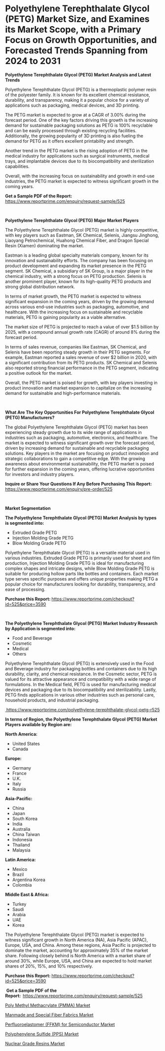 <p><h1>Polyethylene Terephthalate Glycol (PETG) Market Size, and Examines its Market Scope, with a Primary Focus on Growth Opportunities, and Forecasted Trends Spanning from 2024 to 2031</h1></p><p><strong>Polyethylene Terephthalate Glycol (PETG) Market Analysis and Latest Trends</strong></p>
<p><p>Polyethylene Terephthalate Glycol (PETG) is a thermoplastic polymer resin of the polyester family. It is known for its excellent chemical resistance, durability, and transparency, making it a popular choice for a variety of applications such as packaging, medical devices, and 3D printing.</p><p>The PETG market is expected to grow at a CAGR of 3.00% during the forecast period. One of the key factors driving this growth is the increasing demand for sustainable packaging solutions as PETG is 100% recyclable and can be easily processed through existing recycling facilities. Additionally, the growing popularity of 3D printing is also fueling the demand for PETG as it offers excellent printability and strength.</p><p>Another trend in the PETG market is the rising adoption of PETG in the medical industry for applications such as surgical instruments, medical trays, and implantable devices due to its biocompatibility and sterilization capabilities.</p><p>Overall, with the increasing focus on sustainability and growth in end-use industries, the PETG market is expected to witness significant growth in the coming years.</p></p>
<p><strong>Get a Sample PDF of the Report:&nbsp;</strong> <a href="https://www.reportprime.com/enquiry/request-sample/525">https://www.reportprime.com/enquiry/request-sample/525</a></p>
<p>&nbsp;</p>
<p><strong>Polyethylene Terephthalate Glycol (PETG) Major Market Players</strong></p>
<p><p>The Polyethylene Terephthalate Glycol (PETG) market is highly competitive, with key players such as Eastman, SK Chemical, Selenis, Jiangsu Jinghong, Liaoyang Petrochemical, Huahong Chemical Fiber, and Dragon Special Resin (Xiamen) dominating the market. </p><p>Eastman is a leading global specialty materials company, known for its innovation and sustainability efforts. The company has been focusing on product development and expanding its market presence in the PETG segment. SK Chemical, a subsidiary of SK Group, is a major player in the chemical industry, with a strong focus on PETG production. Selenis is another prominent player, known for its high-quality PETG products and strong global distribution network. </p><p>In terms of market growth, the PETG market is expected to witness significant expansion in the coming years, driven by the growing demand across various end-use industries such as packaging, automotive, and healthcare. With the increasing focus on sustainable and recyclable materials, PETG is gaining popularity as a viable alternative.</p><p>The market size of PETG is projected to reach a value of over $1.5 billion by 2025, with a compound annual growth rate (CAGR) of around 8% during the forecast period. </p><p>In terms of sales revenue, companies like Eastman, SK Chemical, and Selenis have been reporting steady growth in their PETG segments. For example, Eastman reported a sales revenue of over $2 billion in 2020, with a significant contribution from its PETG products. SK Chemical and Selenis also reported strong financial performance in the PETG segment, indicating a positive outlook for the market. </p><p>Overall, the PETG market is poised for growth, with key players investing in product innovation and market expansion to capitalize on the increasing demand for sustainable and high-performance materials.</p></p>
<p>&nbsp;</p>
<p><strong>What Are The Key Opportunities For Polyethylene Terephthalate Glycol (PETG) Manufacturers?</strong></p>
<p><p>The global Polyethylene Terephthalate Glycol (PETG) market has been experiencing steady growth due to its wide range of applications in industries such as packaging, automotive, electronics, and healthcare. The market is expected to witness significant growth over the forecast period, driven by increasing demand for sustainable and recyclable packaging solutions. Key players in the market are focusing on product innovation and strategic collaborations to gain a competitive edge. With the growing awareness about environmental sustainability, the PETG market is poised for further expansion in the coming years, offering lucrative opportunities for investors and industry players.</p></p>
<p><strong>Inquire or Share Your Questions If Any Before Purchasing This Report:</strong> <a href="https://www.reportprime.com/enquiry/pre-order/525">https://www.reportprime.com/enquiry/pre-order/525</a></p>
<p>&nbsp;</p>
<p><strong>Market Segmentation</strong></p>
<p><strong>The Polyethylene Terephthalate Glycol (PETG) Market Analysis by types is segmented into:</strong></p>
<p><ul><li>Extruded Grade PETG</li><li>Injection Molding Grade PETG</li><li>Blow Molding Grade PETG</li></ul></p>
<p><p>Polyethylene Terephthalate Glycol (PETG) is a versatile material used in various industries. Extruded Grade PETG is primarily used for sheet and film production, Injection Molding Grade PETG is ideal for manufacturing complex shapes and intricate designs, while Blow Molding Grade PETG is suitable for producing hollow parts like bottles and containers. Each market type serves specific purposes and offers unique properties making PETG a popular choice for manufacturers looking for durability, transparency, and ease of processing.</p></p>
<p><strong>Purchase this Report:&nbsp;</strong><a href="https://www.reportprime.com/checkout?id=525&price=3590">https://www.reportprime.com/checkout?id=525&price=3590</a></p>
<p>&nbsp;</p>
<p><strong>The Polyethylene Terephthalate Glycol (PETG) Market Industry Research by Application is segmented into:</strong></p>
<p><ul><li>Food and Beverage</li><li>Cosmetic</li><li>Medical</li><li>Others</li></ul></p>
<p><p>Polyethylene Terephthalate Glycol (PETG) is extensively used in the Food and Beverage industry for packaging bottles and containers due to its high durability, clarity, and chemical resistance. In the Cosmetic sector, PETG is valued for its attractive appearance and compatibility with a wide range of formulations. In the Medical field, PETG is used for manufacturing medical devices and packaging due to its biocompatibility and sterilizability. Lastly, PETG finds applications in various other industries such as personal care, household products, and industrial packaging.</p></p>
<p><a href="https://www.reportprime.com/polyethylene-terephthalate-glycol-petg-r525">&nbsp;https://www.reportprime.com/polyethylene-terephthalate-glycol-petg-r525</a></p>
<p><strong>In terms of Region, the Polyethylene Terephthalate Glycol (PETG) Market Players available by Region are:</strong></p>
<p>
    <p> <strong> North America: </strong>
        <ul>
            <li>United States</li>
            <li>Canada</li>
        </ul>
        </p> 
    <p> <strong> Europe: </strong>
        <ul>
            <li>Germany</li>
            <li>France</li>
            <li>U.K.</li>
            <li>Italy</li>
            <li>Russia</li>
        </ul>
        </p> 
    <p> <strong> Asia-Pacific: </strong>
        <ul>
            <li>China</li>
            <li>Japan</li>
            <li>South Korea</li>
            <li>India</li>
            <li>Australia</li>
            <li>China Taiwan</li>
            <li>Indonesia</li>
            <li>Thailand</li>
            <li>Malaysia</li>
        </ul>
        </p> 
    <p> <strong> Latin America: </strong>
        <ul>
            <li>Mexico</li>
            <li>Brazil</li>
            <li>Argentina Korea</li>
            <li>Colombia</li>
        </ul>
        </p> 
    <p> <strong> Middle East & Africa: </strong>
        <ul>
            <li>Turkey</li>
            <li>Saudi</li>
            <li>Arabia</li>
            <li>UAE</li>
            <li>Korea</li>
        </ul>
    </p>
    </p>
<p><p>The Polyethylene Terephthalate Glycol (PETG) market is expected to witness significant growth in North America (NA), Asia Pacific (APAC), Europe, USA, and China. Among these regions, Asia Pacific is projected to dominate the market, accounting for approximately 35% of the market share. Following closely behind is North America with a market share of around 30%, while Europe, USA, and China are expected to hold market shares of 20%, 15%, and 10% respectively.</p></p>
<p><strong>Purchase this Report: </strong><a href="https://www.reportprime.com/checkout?id=525&price=3590">https://www.reportprime.com/checkout?id=525&price=3590</a></p>
<p>&nbsp;<strong>Get a Sample PDF of the Report:&nbsp;&nbsp;</strong><a href="https://www.reportprime.com/enquiry/request-sample/525">https://www.reportprime.com/enquiry/request-sample/525</a></p>
<p><strong></strong></p>
<p><p><a href="https://github.com/FredaSauer/Market-Research-Report-List-1/blob/main/poly-methyl-methacrylate-pmma-market.md">Poly Methyl Methacrylate (PMMA) Market</a></p><p><a href="https://github.com/LarryPearsongXXfvf/Market-Research-Report-List-1/blob/main/manmade-and-special-fiber-fabrics-market.md">Manmade and Special Fiber Fabrics Market</a></p><p><a href="https://github.com/hrhzhypq19/Market-Research-Report-List-1/blob/main/perfluoroelastomer-ffkm-for-semiconductor-market.md">Perfluoroelastomer (FFKM) for Semiconductor Market</a></p><p><a href="https://github.com/kishanagarner91/Market-Research-Report-List-1/blob/main/polyphenylene-sulfide-pps-market.md">Polyphenylene Sulfide (PPS) Market</a></p><p><a href="https://github.com/brendafegmorris532/Market-Research-Report-List-2/blob/main/nuclear-grade-resins-market.md">Nuclear Grade Resins Market</a></p></p>
